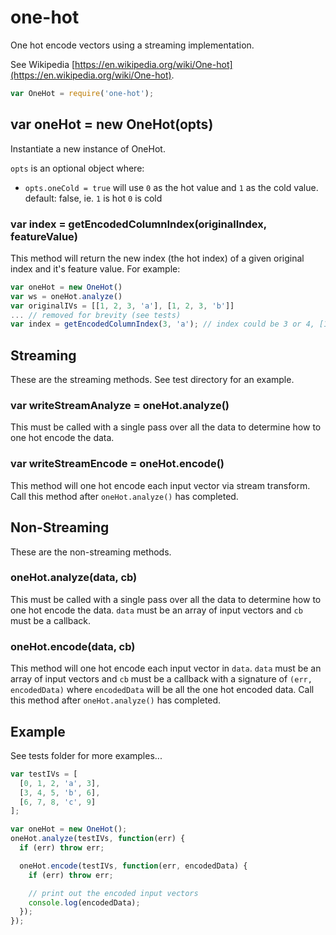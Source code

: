 # one-hot

One hot encode vectors using a streaming implementation.

See Wikipedia [https://en.wikipedia.org/wiki/One-hot](https://en.wikipedia.org/wiki/One-hot).

``` javascript
var OneHot = require('one-hot');
```

## var oneHot = new OneHot(opts)

Instantiate a new instance of OneHot.

`opts` is an optional object where:

 * `opts.oneCold = true` will use `0` as the hot value and `1` as the cold value. default: false, ie. `1` is hot `0` is cold

### var index = getEncodedColumnIndex(originalIndex, featureValue)

This method will return the new index (the hot index) of a given original index and it's feature value. For example:

``` javascript
var oneHot = new OneHot()
var ws = oneHot.analyze()
var originalIVs = [[1, 2, 3, 'a'], [1, 2, 3, 'b']]
... // removed for brevity (see tests)
var index = getEncodedColumnIndex(3, 'a'); // index could be 3 or 4, [1, 2, 3, 1, 0], or [1, 2, 3, 0, 1] depending on the order in which the ivs were processed
```

## Streaming

These are the streaming methods. See test directory for an example.

### var writeStreamAnalyze = oneHot.analyze()

This must be called with a single pass over all the data to determine how to one hot encode the data.

### var writeStreamEncode = oneHot.encode()

This method will one hot encode each input vector via stream transform. Call this method after `oneHot.analyze()` has completed.

## Non-Streaming

These are the non-streaming methods.

### oneHot.analyze(data, cb)

This must be called with a single pass over all the data to determine how to one hot encode the data. `data` must be an array of input vectors and `cb` must be a callback.

### oneHot.encode(data, cb)

This method will one hot encode each input vector in `data`. `data` must be an array of input vectors and `cb` must be a callback with a signature of `(err, encodedData)` where `encodedData` will be all the one hot encoded data. Call this method after `oneHot.analyze()` has completed.

## Example

See tests folder for more examples...

``` javascript
var testIVs = [
  [0, 1, 2, 'a', 3],
  [3, 4, 5, 'b', 6],
  [6, 7, 8, 'c', 9]
];

var oneHot = new OneHot();
oneHot.analyze(testIVs, function(err) {
  if (err) throw err;

  oneHot.encode(testIVs, function(err, encodedData) {
    if (err) throw err;

    // print out the encoded input vectors
    console.log(encodedData);
  });
});
```
